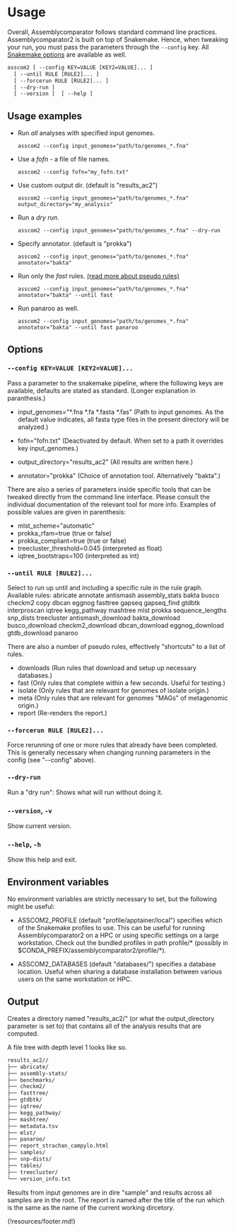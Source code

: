 # Usage


Overall, Assemblycomparator follows standard command line practices.
Assemblycomparator2 is built on top of Snakemake. Hence, when tweaking your run, you must pass the parameters through the `--config` key. All [Snakemake options](https://snakemake.readthedocs.io/en/stable/executing/cli.html) are available as well.


```txt
asscom2 [ --config KEY=VALUE [KEY2=VALUE]... ]
  [ --until RULE [RULE2]... ]
  [ --forcerun RULE [RULE2]... ]
  [ --dry-run ]
  [ --version ]  [ --help ]
```

## Usage examples


  - Run *all* analyses with specified input genomes.
    
    ```
    asscom2 --config input_genomes="path/to/genomes_*.fna"
    ```

  - Use a *fofn* - a file of file names. 
    
    ```
    asscom2 --config fofn="my_fofn.txt"
    ```

  - Use custom output dir. (default is "results_ac2")
    
    ```
    asscom2 --config input_genomes="path/to/genomes_*.fna" output_directory="my_analysis"
    ```


  - Run a *dry run*.
    
    ```
    asscom2 --config input_genomes="path/to/genomes_*.fna" --dry-run
    ```

  - Specify annotator. (default is "prokka")
    
    ```
    asscom2 --config input_genomes="path/to/genomes_*.fna" annotator="bakta"
    ```

  - Run only the *fast* rules. [(read more about pseudo rules)](https://assemblycomparator2.readthedocs.io/en/latest/30%20what%20analyses%20does%20it%20do/#pseudo-rules)
    
    ```
    asscom2 --config input_genomes="path/to/genomes_*.fna" annotator="bakta" --until fast
    ```

  - Run panaroo as well.
    
    ```
    asscom2 --config input_genomes="path/to/genomes_*.fna" annotator="bakta" --until fast panaroo
    ```


## Options 

###  `--config KEY=VALUE [KEY2=VALUE]...`
Pass a parameter to the snakemake pipeline, where the following keys are available, defaults are stated as standard. (Longer explanation in paranthesis.)
    
  - input_genomes="\*.fna \*.fa \*.fasta \*.fas" (Path to input genomes. As the default value indicates, all fasta type files in the present directory will be analyzed.)

  - fofn="fofn.txt" (Deactivated by default. When set to a path it overrides key input_genomes.)

  - output_directory="results_ac2" (All results are written here.)

  - annotator="prokka" (Choice of annotation tool. Alternatively "bakta".)
    
There are also a series of parameters inside specific tools that can be tweaked directly from the command line interface. Please consult the individual documentation of the relevant tool for more info. Examples of possible values are given in parenthesis:

  - mlst_scheme="automatic"
  - prokka_rfam=true (true or false)
  - prokka_compliant=true (true or false)
  - treecluster_threshold=0.045 (interpreted as float)
  - iqtree_bootstraps=100 (interpreted as int)
            
### `--until RULE [RULE2]...`
Select to run up until and including a specific rule in the rule graph. Available rules:
abricate annotate antismash assembly_stats bakta busco checkm2 copy dbcan eggnog fasttree gapseq gapseq_find gtdbtk interproscan iqtree kegg_pathway mashtree mlst prokka sequence_lengths snp_dists treecluster antismash_download bakta_download busco_download checkm2_download dbcan_download eggnog_download gtdb_download panaroo
    
There are also a number of pseudo rules, effectively "shortcuts" to a list of rules.
  - downloads   (Run rules that download and setup up necessary databases.)
  - fast        (Only rules that complete within a few seconds. Useful for testing.)
  - isolate     (Only rules that are relevant for genomes of isolate origin.)
  - meta        (Only rules that are relevant for genomes "MAGs" of metagenomic origin.)
  - report      (Re-renders the report.)
          
### `--forcerun RULE [RULE2]...`
Force rerunning of one or more rules that already have been completed. This is generally necessary when changing running parameters in the config (see "--config" above).
    
### `--dry-run`
Run a "dry run": Shows what will run without doing it.

### `--version`, `-v `
Show current version.
    
### `--help`, `-h`
Show this help and exit.
        
## Environment variables
No environment variables are strictly necessary to set, but the following might be useful:

  - ASSCOM2_PROFILE (default "profile/apptainer/local") specifies which of the Snakemake profiles to use. This can be useful for running Assemblycomparator2 on a HPC or using specific settings on a large workstation. Check out the bundled profiles in path profile/* (possibly in $CONDA_PREFIX/assemblycomparator2/profile/\*).
  
  - ASSCOM2_DATABASES (default "databases/") specifies a database location. Useful when sharing a database installation between various users on the same workstation or HPC.
  
## Output
Creates a directory named "results_ac2/" (or what the output_directory parameter is set to) that contains all of the analysis results that are computed.

A file tree with depth level 1 looks like so.

```txt
results_ac2//
├── abricate/
├── assembly-stats/
├── benchmarks/
├── checkm2/
├── fasttree/
├── gtdbtk/
├── iqtree/
├── kegg_pathway/
├── mashtree/
├── metadata.tsv
├── mlst/
├── panaroo/
├── report_strachan_campylo.html
├── samples/
├── snp-dists/
├── tables/
├── treecluster/
└── version_info.txt
```

Results from input genomes are in dire "sample" and results across all samples are in the root. The report is named after the title of the run which is the same as the name of the current working dircetory.



{!resources/footer.md!}